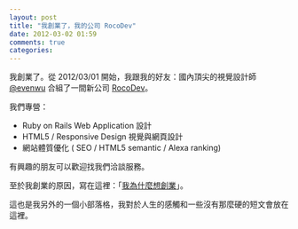 ```yaml
---
layout: post
title: "我創業了，我的公司 RocoDev"
date: 2012-03-02 01:59
comments: true
categories: 
---
```


我創業了。從 2012/03/01 開始，我跟我的好友：國內頂尖的視覺設計師 [@evenwu](http://twitter.com/evenwu) 合組了一間新公司 [RocoDev](http://rocodev.com)。

我們專營：

* Ruby on Rails Web Application 設計
* HTML5 / Responsive Design 視覺與網頁設計
* 網站體質優化 ( SEO / HTML5 semantic / Alexa ranking)

有興趣的朋友可以歡迎找我們洽談服務。

至於我創業的原因，寫在這裡：「[我為什麼想創業](http://xdite-smalltalk.tumblr.com/post/18303489993)」。

這也是我另外的一個小部落格，我對於人生的感觸和一些沒有那麼硬的短文會放在這裡。